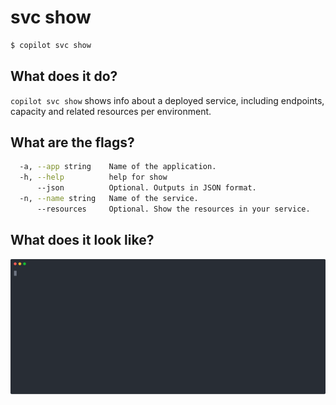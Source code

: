 # svc show
```bash
$ copilot svc show
```

## What does it do?

`copilot svc show` shows info about a deployed service, including endpoints, capacity and related resources per environment.

## What are the flags?

```bash
  -a, --app string    Name of the application.
  -h, --help          help for show
      --json          Optional. Outputs in JSON format.
  -n, --name string   Name of the service.
      --resources     Optional. Show the resources in your service.
```

## What does it look like?

![Running copilot svc show](https://raw.githubusercontent.com/kohidave/copilot-demos/master/svc-show.svg?sanitize=true)